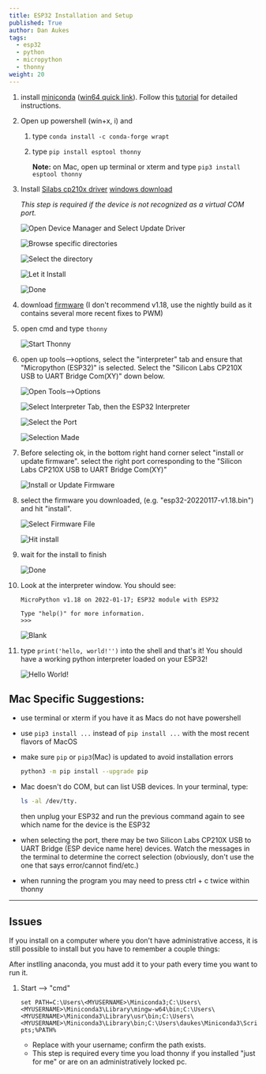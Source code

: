 ```yaml
---
title: ESP32 Installation and Setup
published: True
author: Dan Aukes
tags:
  - esp32
  - python
  - micropython
  - thonny
weight: 20
---
```


1. install [miniconda](https://docs.conda.io/en/latest/miniconda.html) ([win64 quick link](https://repo.anaconda.com/miniconda/Miniconda3-latest-Windows-x86_64.exe)).  Follow this [tutorial](/installing-anaconda-python/) for detailed instructions.
1. Open up powershell (win+x, i) and 
    1. type ```conda install -c conda-forge wrapt```
    1. type ```pip install esptool thonny```

        **Note:** on Mac, open up terminal or xterm and type ```pip3 install esptool thonny```

1. Install [Silabs cp210x driver](https://www.silabs.com/developers/usb-to-uart-bridge-vcp-drivers) [windows download](https://www.silabs.com/documents/public/software/CP210x_Universal_Windows_Driver.zip)

    _This step is required if the device is not recognized as a virtual COM port._
    
    ![Open Device Manager and Select Update Driver](00.png)

    ![Browse specific directories](01.png)

    ![Select the directory](02.png)

    ![Let it Install](04.png)

    ![Done](05.png)

1. download [firmware](https://micropython.org/download/esp32/) (I don't recommend v1.18, use the nightly build as it contains several more recent fixes to PWM)

1. open cmd and type ```thonny```

    ![Start Thonny](10.png)
    
1. open up tools-->options, select the "interpreter" tab and ensure that "Micropython (ESP32)" is selected.  Select the "Silicon Labs CP210X USB to UART Bridge Com(XY)" down below.

    ![Open Tools-->Options](20.png)
    
    ![Select Interpreter Tab, then the ESP32 Interpreter](30.png)
    
    ![Select the Port](40.png)
    
    ![Selection Made](50.png)

1. Before selecting ok, in the bottom right hand corner select "install or update firmware".  select the right port corresponding to the "Silicon Labs CP210X USB to UART Bridge Com(XY)"

    ![Install or Update Firmware](60.png)

1. select the firmware you downloaded, (e.g. "esp32-20220117-v1.18.bin") and hit "install".

    ![Select Firmware File](70.png)
    
    ![Hit install](80.png)

1. wait for the install to finish

    ![Done](90.png)

1. Look at the interpreter window.  You should see:

    ```
    MicroPython v1.18 on 2022-01-17; ESP32 module with ESP32
    
    Type "help()" for more information.
    >>> 
    ```

    ![Blank](100.png)
    
    
1. type ```print('hello, world!'')``` into the shell and that's it!  You should have a working python interpreter loaded on your ESP32!
    
    ![Hello World!](101.png)
    

## Mac Specific Suggestions:

* use terminal or xterm if you have it as Macs do not have powershell
* use ```pip3 install ...``` instead of ```pip install ...``` with the most recent flavors of MacOS
* make sure ```pip``` or ```pip3```(Mac) is updated to avoid installation errors

    ```bash
    python3 -m pip install --upgrade pip
    ```

* Mac doesn't do COM, but can list USB devices.  In your terminal, type:

    ```bash
    ls -al /dev/tty.
    ```
    
    then unplug your ESP32 and run the previous command again to see which name for the device is the ESP32
    
* when selecting the port, there may be two Silicon Labs CP210X USB to UART Bridge (ESP device name here) devices.  Watch the messages in the terminal to determine the correct selection (obviously, don't use the one that says error/cannot find/etc.)
* when running the program you may need to press ctrl + c twice within thonny

----

## Issues

If you install on a computer where you don't have administrative access, it is still possible to install  but you have to remember a couple things:

After instlling anaconda, you must add it to your path every time you want to run it.  

1. Start --> "cmd"
 
    ```set PATH=C:\Users\<MYUSERNAME>\Miniconda3;C:\Users\<MYUSERNAME>\Miniconda3\Library\mingw-w64\bin;C:\Users\<MYUSERNAME>\Miniconda3\Library\usr\bin;C:\Users\<MYUSERNAME>\Miniconda3\Library\bin;C:\Users\daukes\Miniconda3\Scripts;%PATH%```
    
    * Replace <MYUSERNAME> with your username; confirm the path exists.
    * This step is required every time you load thonny if you installed "just for me" or are on an administratively locked pc.
    

